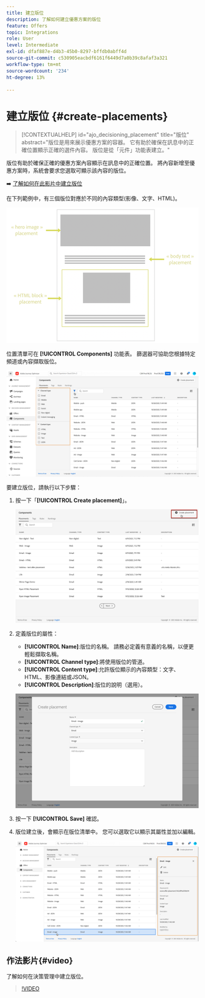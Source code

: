 ```yaml
---
title: 建立版位
description: 了解如何建立優惠方案的版位
feature: Offers
topic: Integrations
role: User
level: Intermediate
exl-id: dfaf887e-d4b3-45b0-8297-bffdb0abff4d
source-git-commit: c530905eacbdf6161f6449d7a0b39c8afaf3a321
workflow-type: tm+mt
source-wordcount: '234'
ht-degree: 13%

---
```


# 建立版位 {#create-placements}

>[!CONTEXTUALHELP]
>id="ajo_decisioning_placement"
>title="版位"
>abstract="版位是用來展示優惠方案的容器。 它有助於確保在訊息中的正確位置顯示正確的選件內容。 版位是從「元件」功能表建立。"

版位有助於確保正確的優惠方案內容顯示在訊息中的正確位置。 將內容新增至優惠方案時，系統會要求您選取可顯示該內容的版位。

➡️ [了解如何在此影片中建立版位](#video)

在下列範例中，有三個版位對應於不同的內容類型(影像、文字、HTML)。

![](../assets/offers_placement_schema.png)

位置清單可在 **[!UICONTROL Components]** 功能表。 篩選器可協助您根據特定頻道或內容擷取版位。

![](../assets/placements_filter.png)

要建立版位，請執行以下步驟：

1. 按一下「**[!UICONTROL Create placement]**」。

   ![](../assets/offers_placement_creation.png)

1. 定義版位的屬性：

   * **[!UICONTROL Name]**:版位的名稱。 請務必定義有意義的名稱，以便更輕鬆擷取名稱。
   * **[!UICONTROL Channel type]**:將使用版位的管道。
   * **[!UICONTROL Content type]**:允許版位顯示的內容類型：文字、HTML、影像連結或JSON。
   * **[!UICONTROL Description]**:版位的說明（選用）。

   ![](../assets/offers_placement_creation_properties.png)

1. 按一下 **[!UICONTROL Save]** 確認。

1. 版位建立後，會顯示在版位清單中。 您可以選取它以顯示其屬性並加以編輯。

   ![](../assets/placement_created.png)

## 作法影片{#video}

了解如何在決策管理中建立版位。

>[!VIDEO](https://video.tv.adobe.com/v/329372?quality=12)

